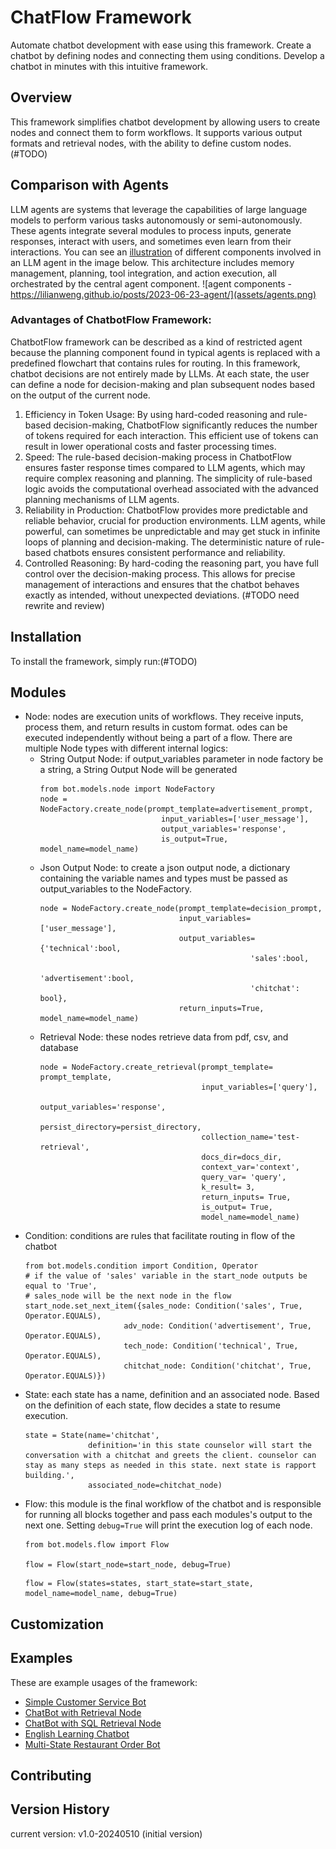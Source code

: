 # ChatFlow Framework
Automate chatbot development with ease using this framework. Create a chatbot by defining nodes and connecting them using conditions. Develop a chatbot in minutes with this intuitive framework.

## Overview
This framework simplifies chatbot development by allowing users to create nodes and connect them to form workflows. It supports various output formats and retrieval nodes, with the ability to define custom nodes. (#TODO)

## Comparison with Agents
LLM agents are systems that leverage the capabilities of large language models to perform various tasks autonomously or semi-autonomously. These agents integrate several modules to process inputs, generate responses, interact with users, and sometimes even learn from their interactions. You can see an [illustration](https://lilianweng.github.io/posts/2023-06-23-agent/) of different components involved in an LLM agent in the image below. This architecture includes memory management, planning, tool integration, and action execution, all orchestrated by the central agent component.
![agent components - https://lilianweng.github.io/posts/2023-06-23-agent/](assets/agents.png)

### Advantages of ChatbotFlow Framework:
ChatbotFlow framework can be described as a kind of restricted agent because the planning component found in typical agents is replaced with a predefined flowchart that contains rules for routing. In this framework, chatbot decisions are not entirely made by LLMs. At each state, the user can define a node for decision-making and plan subsequent nodes based on the output of the current node.   

1.  Efficiency in Token Usage: By using hard-coded reasoning and rule-based decision-making, ChatbotFlow significantly reduces the number of tokens required for each interaction. This efficient use of tokens can result in lower operational costs and faster processing times.
2.  Speed: The rule-based decision-making process in ChatbotFlow ensures faster response times compared to LLM agents, which may require complex reasoning and planning. The simplicity of rule-based logic avoids the computational overhead associated with the advanced planning mechanisms of LLM agents.
3.  Reliability in Production: ChatbotFlow provides more predictable and reliable behavior, crucial for production environments. LLM agents, while powerful, can sometimes be unpredictable and may get stuck in infinite loops of planning and decision-making. The deterministic nature of rule-based chatbots ensures consistent performance and reliability.
4.  Controlled Reasoning: By hard-coding the reasoning part, you have full control over the decision-making process. This allows for precise management of interactions and ensures that the chatbot behaves exactly as intended, without unexpected deviations.
(#TODO need rewrite and review)
## Installation
<!-- todo -->
<not ready for installation>
To install the framework, simply run:(#TODO)
<!-- Make a copy of '.env.example' file and name it '.env'. Change the value of the variables.<br> -->
<!-- Check 'test-bot.ipynb' in tests directory to get familiar with the library usage. -->

## Modules
*   Node: nodes are execution units of workflows. They receive inputs, process them, and return results in custom format. odes can be executed independently without being a part of a flow. There are multiple Node types with different internal logics:
    *   String Output Node: if output_variables parameter in node factory be a string, a String Output Node will be generated
        ```
        from bot.models.node import NodeFactory
        node = NodeFactory.create_node(prompt_template=advertisement_prompt, 
                                   input_variables=['user_message'],
                                   output_variables='response',
                                   is_output=True, model_name=model_name)
        ```
    *   Json Output Node: to create a json output node, a dictionary containing the variable names and types must be passed as output_variables to the NodeFactory.
        ```
        node = NodeFactory.create_node(prompt_template=decision_prompt, 
                                       input_variables=['user_message'], 
                                       output_variables={'technical':bool, 
                                                       'sales':bool, 
                                                       'advertisement':bool,
                                                       'chitchat': bool},
                                       return_inputs=True, model_name=model_name)
        ```
    *   Retrieval Node: these nodes retrieve data from pdf, csv, and database
        ```
        node = NodeFactory.create_retrieval(prompt_template= prompt_template, 
                                            input_variables=['query'], 
                                            output_variables='response',
                                            persist_directory=persist_directory,
                                            collection_name='test-retrieval',
                                            docs_dir=docs_dir,
                                            context_var='context',
                                            query_var= 'query',
                                            k_result= 3,
                                            return_inputs= True,
                                            is_output= True, 
                                            model_name=model_name)
        ```
    <!-- *   Custom Node -->
*   Condition: conditions are rules that facilitate routing in flow of the chatbot
    ```
    from bot.models.condition import Condition, Operator
    # if the value of 'sales' variable in the start_node outputs be equal to 'True', 
    # sales_node will be the next node in the flow
    start_node.set_next_item({sales_node: Condition('sales', True, Operator.EQUALS),
                          adv_node: Condition('advertisement', True, Operator.EQUALS),
                          tech_node: Condition('technical', True, Operator.EQUALS),
                          chitchat_node: Condition('chitchat', True, Operator.EQUALS)})
    ```
*   State: each state has a name, definition and an associated node. Based on the definition of each state, flow decides a state to resume execution. 
    ```
    state = State(name='chitchat', 
                  definition='in this state counselor will start the conversation with a chitchat and greets the client. counselor can stay as many steps as needed in this state. next state is rapport building.', 
                  associated_node=chitchat_node)
    ```
*   Flow: this module is the final workflow of the chatbot and is responsible for running all blocks together and pass each modules's output to the next one. Setting ```debug=True``` will print the execution log of each node. 
    ```
    from bot.models.flow import Flow
    
    flow = Flow(start_node=start_node, debug=True)
    ```
    ```
    flow = Flow(states=states, start_state=start_state, model_name=model_name, debug=True)
    ```

## Customization

## Examples
These are example usages of the framework:
*   [Simple Customer Service Bot](examples/1-MultifacetedCostumerServiceBot/README.md)
*   [ChatBot with Retrieval Node](examples/2-ScientificPaperQABot/README.md)
*   [ChatBot with SQL Retrieval Node](examples/3-CostumerRecord&PolicyBot/README.md)
*   [English Learning Chatbot](examples/5-EnglishTeacherBot/README.md)
*   [Multi-State Restaurant Order Bot](examples/6-McDonaldServer&NutritionistBot/)

## Contributing

## Version History
current version: v1.0-20240510 (initial version)

